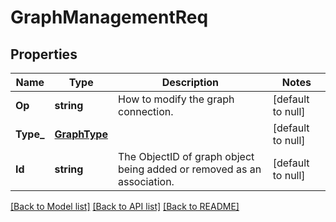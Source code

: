 # GraphManagementReq

## Properties
Name | Type | Description | Notes
------------ | ------------- | ------------- | -------------
**Op** | **string** | How to modify the graph connection. | [default to null]
**Type_** | [**GraphType**](GraphType.md) |  | [default to null]
**Id** | **string** | The ObjectID of graph object being added or removed as an association. | [default to null]

[[Back to Model list]](../README.md#documentation-for-models) [[Back to API list]](../README.md#documentation-for-api-endpoints) [[Back to README]](../README.md)


